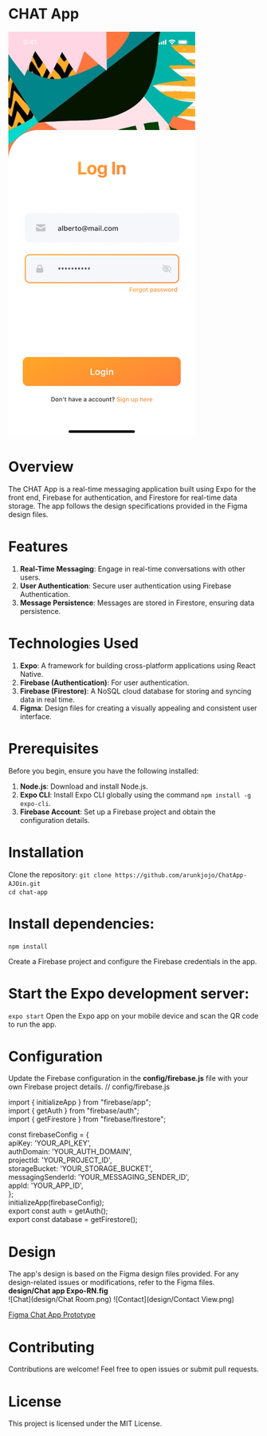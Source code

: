 # CHAT App
![Sign In](design/Login.png)
# Overview
The CHAT App is a real-time messaging application built using Expo for the front end, Firebase for authentication, and Firestore for real-time data storage. The app follows the design specifications provided in the Figma design files.

# Features
1. **Real-Time Messaging**: Engage in real-time conversations with other users.
2. **User Authentication**: Secure user authentication using Firebase Authentication.
3. **Message Persistence**: Messages are stored in Firestore, ensuring data persistence.

# Technologies Used
1. **Expo**: A framework for building cross-platform applications using React Native.
2. **Firebase (Authentication)**: For user authentication.
3. **Firebase (Firestore)**: A NoSQL cloud database for storing and syncing data in real time.
4. **Figma**: Design files for creating a visually appealing and consistent user interface.

# Prerequisites
Before you begin, ensure you have the following installed:

1. **Node.js**: Download and install Node.js.
2. **Expo CLI**: Install Expo CLI globally using the command `npm install -g expo-cli`.
3. **Firebase Account**: Set up a Firebase project and obtain the configuration details.

# Installation
Clone the repository:
`git clone https://github.com/arunkjojo/ChatApp-AJOin.git` <br>
`cd chat-app`

# Install dependencies:
`npm install`

Create a Firebase project and configure the Firebase credentials in the app.

# Start the Expo development server:
`expo start`
Open the Expo app on your mobile device and scan the QR code to run the app.

# Configuration
Update the Firebase configuration in the **config/firebase.js** file with your own Firebase project details.
// config/firebase.js

import { initializeApp } from "firebase/app";<br>
import { getAuth } from "firebase/auth";<br>
import { getFirestore } from "firebase/firestore";<br>

const firebaseConfig = {<br>
  apiKey: 'YOUR_API_KEY',<br>
  authDomain: 'YOUR_AUTH_DOMAIN',<br>
  projectId: 'YOUR_PROJECT_ID',<br>
  storageBucket: 'YOUR_STORAGE_BUCKET',<br>
  messagingSenderId: 'YOUR_MESSAGING_SENDER_ID',<br>
  appId: 'YOUR_APP_ID',<br>
};<br>
initializeApp(firebaseConfig);<br>
export const auth = getAuth();<br>
export const database = getFirestore();<br>

# Design
The app's design is based on the Figma design files provided. For any design-related issues or modifications, refer to the Figma files.<br>
**design/Chat app Expo-RN.fig**<br>
![Chat](design/Chat Room.png) ![Contact](design/Contact View.png)

[Figma Chat App Prototype](https://www.figma.com/proto/h2UCUpAjj0mIv6lMoxURi2/Chat-app-Expo-RN?type=design&node-id=2-52&t=M6egSU33JoCc6I5l-1&scaling=min-zoom&page-id=0%3A1&starting-point-node-id=2%3A52&mode=design)

# Contributing
Contributions are welcome! Feel free to open issues or submit pull requests.

# License
This project is licensed under the MIT License.
